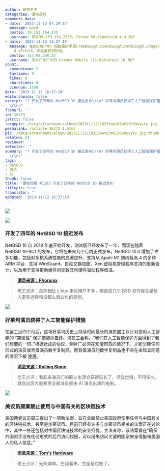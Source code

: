 ```yaml
---
author: 硬核老王
categories: 硬核观察
comments_data:
- date: '2023-11-13 07:29:25'
  message: good
  postip: 39.153.154.235
  username: 来自39.153.154.235的 Chrome 58.0|Android 4.4 用户
- date: '2023-11-13 13:27:19'
  message: 在BSD用户中，按数量排序是FreeBSD&gt;OpenBSD&gt;NetBSD&gt;DragonflyBSD。最后一个是FreeBSD
    4.x的fork，知名度相对较低。
  postip: 113.65.248.32
  username: 来自广东广州的 Chrome Mobile 119.0|Android 10 用户
count:
  commentnum: 2
  favtimes: 0
  likes: 0
  sharetimes: 0
  viewnum: 2198
date: '2023-11-12 18:37:10'
editorchoice: false
excerpt: "? 开发了四年的 NetBSD 10 接近发布\r\n? 好莱坞演员获得了人工智能保护措施\r\n? 美议员提案禁止使用与中国有关的区块链技术\r\n»
  \r\n»"
fromurl: ''
id: 16373
islctt: false
largepic: /data/attachment/album/202311/12/183554wt03mh13699yyyty.jpg
permalink: /article-16373-1.html
pic: /data/attachment/album/202311/12/183554wt03mh13699yyyty.jpg.thumb.jpg
related: []
reviewer: ''
selector: ''
summary: "? 开发了四年的 NetBSD 10 接近发布\r\n? 好莱坞演员获得了人工智能保护措施\r\n? 美议员提案禁止使用与中国有关的区块链技术\r\n»
  \r\n»"
tags:
- NetBSD
- 演员
- AI
thumb: false
title: '硬核观察 #1183 开发了四年的 NetBSD 10 接近发布'
titlepic: true
translator: ''
updated: '2023-11-12 18:37:10'
---
```


![](/data/attachment/album/202311/12/183554wt03mh13699yyyty.jpg)


![](/data/attachment/album/202311/12/183610lliklks3rwzjgryi.png)


### 开发了四年的 NetBSD 10 接近发布


NetBSD 10 自 2019 年底开始开发，测试版已经发布了一年，而现在随着 NetBSD 10-RC1 的发布，它将在未来几个月内正式发布。NetBSD 10.0 增加了许多功能，包括对多核系统性能的显著提升、支持从 Apple M1 到树莓派 4 的多种 ARM 平台、支持 WireGuard、自动交换加密、Xen 虚拟机管理程序支持的重新设计，以及用于支持更新组件的无数其他硬件驱动程序改进。



> 
> **[消息来源：Phoronix](https://www.phoronix.com/news/NetBSD-10-RC1)**
> 
> 
> 



> 
> 老王点评：虽然相比 Linux 来说用户不多，但是这几个 BSD 发行版总是给人更多选择和没那么商业化的感觉。
> 
> 
> 


![](/data/attachment/album/202311/12/183633p8odlx9lb99bxv0x.png)


### 好莱坞演员获得了人工智能保护措施


在罢工近四个月后，这场好莱坞历史上持续时间最长的演员罢工以针对使用人工智能的 “突破性” 保护措施而告终。演员工会称，“我们在人工智能保护方面得到了我们想要的一切。”根据达成的协议，制片厂必须在知情同意的情况下，才能创建任何形式的演员或背景演员数字复制品，而背景演员的数字复制品也不会在未经其同意的情况下被 [使用](/article-16000-1.html)。



> 
> **[消息来源：Rolling Stone](https://www.rollingstone.com/tv-movies/tv-movie-news/hollywood-actors-strike-sag-aftra-tentative-agreement-studios-1234838500/)**
> 
> 
> 



> 
> 老王点评：看起来演员们的职业生涯会获得延长了，但我觉得，不用多久，就会出现大量甚至全部演员都由 AI 演员出演的电影。
> 
> 
> 


![](/data/attachment/album/202311/12/183653km7qu3ycuuj33ku2.png)


### 美议员提案禁止使用与中国有关的区块链技术


美国两党议员周三提出了一项新法案，旨在全面禁止美国政府使用任何与中国有关的区块链技术，甚至是加密货币。目前已经有许多与加密货币相关的法案正在讨论中，其中一些还包括对中国区块链技术的安全担忧。立法者称，该法案旨在“确保外国对手没有任何形式的后门访问权限，可以用来访问关键的国家安全情报和美国人的私人信息。”



> 
> **[消息来源：Tom's Hardware](https://www.tomshardware.com/tech-industry/cryptocurrency/us-government-proposal-aims-to-outlaw-chinese-crypto-networks-blockchains)**
> 
> 
> 



> 
> 老王点评：无所谓嘛。在我看来，完全是过敏了。
> 
> 
>